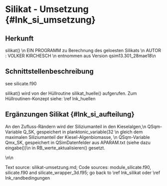 Silikat - Umsetzung {#lnk_si_umsetzung}
========================= 

## Herkunft ##
silikat() \n 
EIN PROGRAMM zu Berechnung des geloesten Silikats    \n
AUTOR : VOLKER KIRCHESCH                      \n
entnommen aus Version qsim13.301_28mae18\n 

## Schnittstellenbeschreibung ##
see silicate.f90

<!--
SUBROUTINE silikat()\n
( \ref si, \ref flag, \ref elen, \ref ior, *esi*, *qeinl*, \ref vabfl, \ref anze, \ref tflie, \ref jiein, \ref aki         &\n
, \ref albewk, \ref alberk, \ref tiefe, \ref tempw, \ref ilbuhn, \ref akkssi, \ref qmx_sk, \ref q_sk          &\n
, \ref up_siz, \ref siz, \ref algakz, \ref akitbr, \ref akibrz, \ref hjsi, \ref nkzs, \ref dh2d, \ref dh2de, \ref mstr    &\n
, \ref iorla, \ref iorle, \ref ieinls, \ref flae, *qeinll*, *sil*, \ref itags, \ref uhrz, \ref azstrs         &\n
, \ref kontroll , *jjj* )    \n
-->

<!-- #mf: Referenz jjj funktioniert noch nicht -->

silikat() wird von der Hüllroutine silikat_huelle() aufgerufen. Zum 
Hüllroutinen-Konzept siehe: \ref lnk_huellen

## Ergänzungen Silikat {#lnk_si_aufteilung}

An den Zufluss-Rändern wird der Siliziumanteil in den Kieselalgen,\n
QSqm-Variable Q_SK, gespeichert in  planktonic_variable(32 \n
gleich dem maximalen Siliziumanteil der Kiesel-Algenbiomasse, \n
QSqm-Variable Qmx_SK, gespeichert in QSimDatenfelder aus APARAM.txt (siehe dazu eingabe())\n
in RB_werte_aktualisieren() gesetzt.

\n\n

Text source: silikat-umsetzung.md; Code sources: module_silicate.f90, silicate.f90 
and silicate_wrapper_3d.f95; go back to \ref lnk_silikat oder  \ref lnk_randbedingungen
